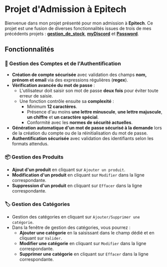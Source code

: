 # Projet d'Admission à Epitech  

Bienvenue dans mon projet présenté pour mon admission à **Epitech**. Ce projet est une fusion de diverses fonctionnalités issues de trois de mes précédents projets : **[gestion_de_stock](https://github.com/jerome-muscat/gestion_de_stock)**, **[myDiscord](https://github.com/jerome-muscat/myDiscord)** et **[Password](https://github.com/jerome-muscat/Password)**.  

## Fonctionnalités  

### 🔐 Gestion des Comptes et de l'Authentification  
- **Création de compte sécurisée** avec validation des champs **nom, prénom et email** via des expressions régulières (**regex**).  
- **Vérification avancée du mot de passe** :
  - L'utilisateur doit saisir son mot de passe **deux fois** pour éviter toute erreur de saisie.
  - Une fonction contrôle ensuite sa **complexité** :
    - Minimum **12 caractères**.
    - Présence d'au moins **une lettre minuscule**, **une lettre majuscule**, **un chiffre** et **un caractère spécial**.
    - Conformité avec les **normes de sécurité actuelles**.
- **Génération automatique d'un mot de passe sécurisé à la demande** lors de la création du compte ou de la réinitialisation du mot de passe.
- **Authentification sécurisée** avec validation des identifiants selon les formats attendus.  

### 📦 Gestion des Produits  
- **Ajout d'un produit** en cliquant sur `Ajouter un produit`.  
- **Modification d'un produit** en cliquant sur `Modifier` dans la ligne correspondante.  
- **Suppression d'un produit** en cliquant sur `Effacer` dans la ligne correspondante.  

### 🏷️ Gestion des Catégories  
- Gestion des catégories en cliquant sur `Ajouter/Supprimer une catégorie`.  
- Dans la fenêtre de gestion des catégories, vous pourrez :  
  - **Ajouter une catégorie** en la saisissant dans le champ dédié et en cliquant sur `Valider`.  
  - **Modifier une catégorie** en cliquant sur `Modifier` dans la ligne correspondante.  
  - **Supprimer une catégorie** en cliquant sur `Effacer` dans la ligne correspondante.  